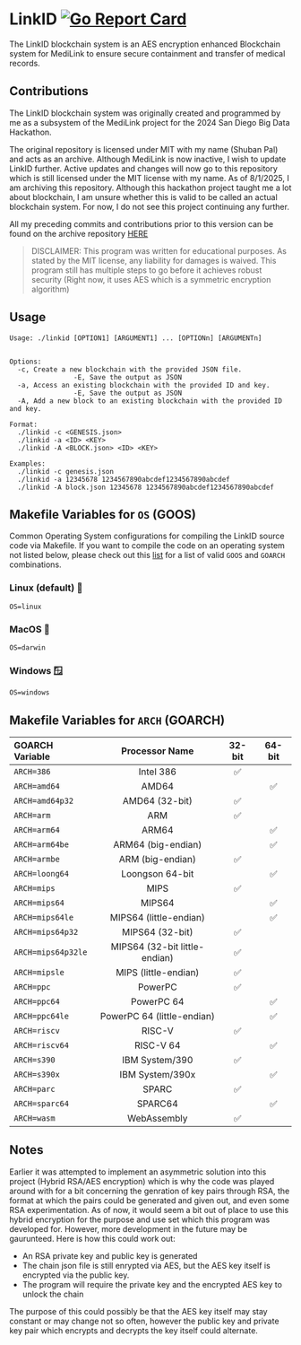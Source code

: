 # LinkID [![Go Report Card](https://goreportcard.com/badge/github.com/shuban-789/LinkID)](https://goreportcard.com/report/github.com/shuban-789/LinkID)

The LinkID blockchain system is an AES encryption enhanced Blockchain system for MediLink to ensure secure containment and transfer of medical records.

## Contributions

The LinkID blockchain system was originally created and programmed by me as a subsystem of the MediLink project for the 2024 San Diego Big Data Hackathon. 

The original repository is licensed under MIT with my name (Shuban Pal) and acts as an archive. Although MediLink is now inactive, I wish to update LinkID further. Active updates and changes will now go to this repository which is still licensed under the MIT license with my name. As of 8/1/2025, I am archiving this repository. Although this hackathon project taught me a lot about blockchain, I am unsure whether this is valid to be called an actual blockchain system. For now, I do not see this project continuing any further.

All my preceding commits and contributions prior to this version can be found on the archive repository [HERE](https://github.com/TEAM-GOJO/LinkID)

> DISCLAIMER: This program was written for educational purposes. As stated by the MIT license, any liability for damages is waived. This program still has multiple steps to go before it achieves robust security (Right now, it uses AES which is a symmetric encryption algorithm)

## Usage

```
Usage: ./linkid [OPTION1] [ARGUMENT1] ... [OPTIONn] [ARGUMENTn]


Options:
  -c, Create a new blockchain with the provided JSON file.
                -E, Save the output as JSON
  -a, Access an existing blockchain with the provided ID and key.
                -E, Save the output as JSON
  -A, Add a new block to an existing blockchain with the provided ID and key.

Format:
  ./linkid -c <GENESIS.json>
  ./linkid -a <ID> <KEY>
  ./linkid -A <BLOCK.json> <ID> <KEY>

Examples:
  ./linkid -c genesis.json
  ./linkid -a 12345678 1234567890abcdef1234567890abcdef
  ./linkid -A block.json 12345678 1234567890abcdef1234567890abcdef
```

## Makefile Variables for `OS` (GOOS)

Common Operating System configurations for compiling the LinkID source code via Makefile. If you want to compile the code on an operating system not listed below, please check out this [list](https://pkg.go.dev/internal/platform) for a list of valid `GOOS` and `GOARCH` combinations.

### Linux (default) 🐧
```
OS=linux
```

### MacOS 🍎
```
OS=darwin
```

### Windows 🪟
```
OS=windows
```

## Makefile Variables for `ARCH` (GOARCH)

| GOARCH Variable       | Processor Name   | 32-bit    | 64-bit    |
| :-------------------- | :--------------: | :-------: | :-------: |
| `ARCH=386`            | Intel 386        | ✅        |           |
| `ARCH=amd64`          | AMD64            |           | ✅        |
| `ARCH=amd64p32`       | AMD64 (32-bit)   | ✅        |           |
| `ARCH=arm`            | ARM              | ✅        |           |
| `ARCH=arm64`          | ARM64            |           | ✅        |
| `ARCH=arm64be`        | ARM64 (big-endian)|          | ✅        |
| `ARCH=armbe`          | ARM (big-endian) | ✅        |           |
| `ARCH=loong64`        | Loongson 64-bit  |           | ✅        |
| `ARCH=mips`           | MIPS             | ✅        |           |
| `ARCH=mips64`         | MIPS64           |           | ✅        |
| `ARCH=mips64le`       | MIPS64 (little-endian) |    | ✅        |
| `ARCH=mips64p32`      | MIPS64 (32-bit)  | ✅        |           |
| `ARCH=mips64p32le`    | MIPS64 (32-bit little-endian)| ✅      |   |
| `ARCH=mipsle`         | MIPS (little-endian)| ✅      |          |
| `ARCH=ppc`            | PowerPC          | ✅        |           |
| `ARCH=ppc64`          | PowerPC 64       |           | ✅        |
| `ARCH=ppc64le`        | PowerPC 64 (little-endian) | | ✅        |
| `ARCH=riscv`          | RISC-V           | ✅        |           |
| `ARCH=riscv64`        | RISC-V 64        |           | ✅        |
| `ARCH=s390`           | IBM System/390   | ✅        |           |
| `ARCH=s390x`          | IBM System/390x  |           | ✅        |
| `ARCH=parc`           | SPARC            | ✅        |           |
| `ARCH=sparc64`        | SPARC64          |           | ✅        |
| `ARCH=wasm`           | WebAssembly      | ✅        |           |

## Notes

Earlier it was attempted to implement an asymmetric solution into this project (Hybrid RSA/AES encryption) which is why the code was played around with for a bit concerning the genration of key pairs through RSA, the format at which the pairs could be generated and given out, and even some RSA experimentation. As of now, it would seem a bit out of place to use this hybrid encryption for the purpose and use set which this program was developed for. However, more development in the future may be gaurunteed. Here is how this could work out:

- An RSA private key and public key is generated
- The chain json file is still enrypted via AES, but the AES key itself is encrypted via the public key.
- The program will require the private key and the encrypted AES key to unlock the chain

The purpose of this could possibly be that the AES key itself may stay constant or may change not so often, however the public key and private key pair which encrypts and decrypts the key itself could alternate.
